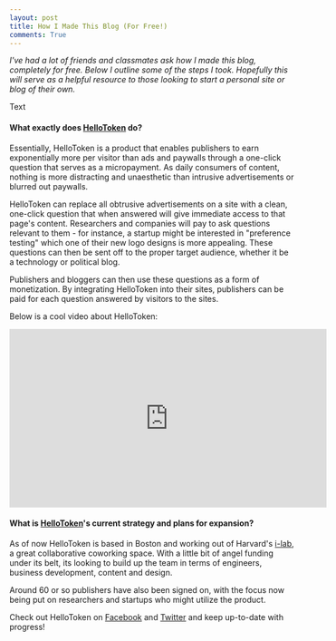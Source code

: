 ```yaml
---
layout: post
title: How I Made This Blog (For Free!)
comments: True
---
```


*I've had a lot of friends and classmates ask how I made this blog, completely for free. Below I outline some of the steps I took. Hopefully this will serve as a helpful resource to those looking to start a personal site or blog of their own.* 

Text

#### What exactly does [HelloToken](http://www.hellotoken.com) do?

Essentially, HelloToken is a product that enables publishers to earn exponentially more per visitor than ads and paywalls through a one-click question that serves as a micropayment. As daily consumers of content, nothing is more distracting and unaesthetic than intrusive advertisements or blurred out paywalls.

HelloToken can replace all obtrusive advertisements on a site with a clean, one-click question that when answered will give immediate access to that page's content. Researchers and companies will pay to ask questions relevant to them - for instance, a startup might be interested in "preference testing" which one of their new logo designs is more appealing. These questions can then be sent off to the proper target audience, whether it be a technology or political blog.

Publishers and bloggers can then use these questions as a form of monetization. By integrating HelloToken into their sites, publishers can be paid for each question answered by visitors to the sites. 

Below is a cool video about HelloToken:

<iframe width="560" height="315" src="https://www.youtube.com/embed/PcfSZmo3ZP0" frameborder="0" allowfullscreen></iframe> 

#### What is [HelloToken](http://www.hellotoken.com)'s current strategy and plans for expansion?

As of now HelloToken is based in Boston and working out of Harvard's [i-lab](https://i-lab.harvard.edu/), a great collaborative coworking space. With a little bit of angel funding under its belt, its looking to build up the team in terms of engineers, business development, content and design. 

Around 60 or so publishers have also been signed on, with the focus now being put on researchers and startups who might utilize the product.  

Check out HelloToken on [Facebook](https://www.facebook.com/thehellotoken) and [Twitter](https://twitter.com/hello_token) and keep up-to-date with progress!